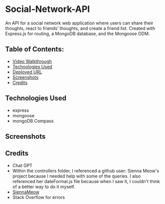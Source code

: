 # Social-Network-API
An API for a social network web application where users can share their thoughts, react to friends’ thoughts, and create a friend list. Created with Express.js for routing, a MongoDB database, and the Mongoose ODM.

## Table of Contents:
- [Video Walkthrough](video-walkthrough)
- [Technologies Used](technologies-used)
- [Deployed URL](deployed-url)
- [Screenshots](screenshots)
- [Credits](credits)

## Technologies Used
- express
- mongoose 
- mongoDB Compass 

## Screenshots

## Credits
- Chat GPT
- Within the controllers folder, I referenced a github user: Sienna Meow's project because I needed help with some of the queries. I also referenced her dateFormat.js file because when I saw it, I couldn't think of a better way to do it myself.
- [SiennaMeow](https://github.com/siennameow/social-network-API)
- Stack Overflow for errors



